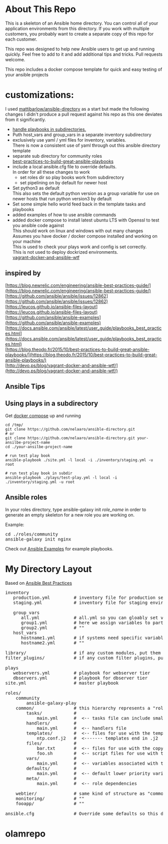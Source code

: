 # About This Repo #
This is a skeleton of an Ansible home directory. You can control all of your application environments from this directory. If you work with multiple customers, you probably want to create a separate copy of this repo for each customer.

This repo was designed to help new Ansible users to get up and running quickly. Feel free to add to it and add additional tips and tricks. Pull requests welcome.

This repo includes a docker compose template for quick and easy testing of your ansible projects

# customizations:

I used [mattjbarlow/ansible-directory](https://github.com/mattjbarlow/ansible-directory) as a start but made the following changes
I didn't produce a pull request against his repo as this one deviates from it significantly.

* [handle playbooks in subdirectories.](https://github.com/ansible/ansible/issues/12862)
* Puth host_vars and group_vars in a separate inventory subdirectory
* exclusively use yaml / yml files for inventory, variables. <br/>
  There is now a consistent use of yaml through out this ansible directory template
* separate sub directory for community roles <br/>
  [best-practices-to-build-great-ansible-playbooks](https://blog.theodo.fr/2015/10/best-practices-to-build-great-ansible-playbooks/)
* include a local ansible.cfg file to override defaults. <br/>
  In order for all these changes to work <br/>
  * set roles dir so play books work from subdirectory
  * set pipelining on by default for newer host
* Set python3 as default <br/>
  This also sets the default python version as a group variable for use on newer hosts that run python version3 by default
* Set some simple hello world feed back in the template tasks and playbooks
* added examples of how to use ansible commands
* added docker compose to install latest ubuntu LTS with Openssl to test you ansible code against <br/>
  This should work on linux and windows with out many changes <br/>
  Assumes you have docker / docker compose installed and working on your machine <br/>
  This is used to check your plays work and config is set correctly. <br/>
  This is not used to deploy dockrized environments. <br/>
  [vagrant-docker-and-ansible-wtf](http://devo.ps/blog/vagrant-docker-and-ansible-wtf/)

## inspired by

[https://blog.newrelic.com/engineering/ansible-best-practices-guide/](https://blog.newrelic.com/engineering/ansible-best-practices-guide/) <br/>
[https://github.com/ansible/ansible/issues/12862](https://github.com/ansible/ansible/issues/12862) <br/>
[https://leucos.github.io/ansible-files-layout](https://leucos.github.io/ansible-files-layout) <br/>
[https://github.com/ansible/ansible-examples](https://github.com/ansible/ansible-examples) <br/>
[https://docs.ansible.com/ansible/latest/user_guide/playbooks_best_practices.html](https://docs.ansible.com/ansible/latest/user_guide/playbooks_best_practices.html) <br/>
[https://blog.theodo.fr/2015/10/best-practices-to-build-great-ansible-playbooks/](https://blog.theodo.fr/2015/10/best-practices-to-build-great-ansible-playbooks/) <br/>
[http://devo.ps/blog/vagrant-docker-and-ansible-wtf/](http://devo.ps/blog/vagrant-docker-and-ansible-wtf/) <br/>

## Ansible Tips #

## Using plays in a subdirectory

Get [docker compose](docker/README.md) up and running

```
cd /tmp/
git clone https://github.com/nelaaro/ansible-directory.git
# or
git clone https://github.com/nelaaro/ansible-directory.git your-ansilbe-project-name
cd ./your-ansilbe-project-name

# run test play book
ansible-playbook ./site.yml -l local -i ./inventory/staging.yml -u root

# run test play book in subdir
ansible-playbook ./plays/test-play.yml -l local -i ./inventory/staging.yml -u root
```

## Ansible roles
In your roles directory, type ansible-galaxy init <em>role_name</em> in order to generate an empty skeleton for a new role you are working on.

Example:
<pre>
cd ./roles/community
ansible-galaxy init nginx
</pre>

Check out [Ansible Examples](https://github.com/ansible/ansible-examples) for example playbooks.

# My Directory Layout #

Based on [Ansible Best Practices](https://docs.ansible.com/ansible/playbooks_best_practices.html#directory-layout)

<pre>
inventory
   production.yml         # inventory file for production servers
   staging.yml            # inventory file for staging environment

   group_vars
      all.yml             # all.yml so you can gloably set variables for all groups
      group1.yml          # here we assign variables to particular groups
      group2.yml          # ""
   host_vars
      hostname1.yml       # if systems need specific variables, put them here
      hostname2.yml       # ""

library/                  # if any custom modules, put them here (optional)
filter_plugins/           # if any custom filter plugins, put them here (optional)

plays
   webservers.yml         # playbook for webserver tier
   dbservers.yml          # playbook for dbserver tier
site.yml                  # master playbook

roles/
    community
        ansible-galaxy-play
    common/               # this hierarchy represents a "role"
        tasks/            #
            main.yml      #  <-- tasks file can include smaller files if warranted
        handlers/         #
            main.yml      #  <-- handlers file
        templates/        #  <-- files for use with the template resource
            ntp.conf.j2   #  <------- templates end in .j2
        files/            #
            bar.txt       #  <-- files for use with the copy resource
            foo.sh        #  <-- script files for use with the script resource
        vars/             #
            main.yml      #  <-- variables associated with this role
        defaults/         #
            main.yml      #  <-- default lower priority variables for this role
        meta/             #
            main.yml      #  <-- role dependencies

    webtier/              # same kind of structure as "common" was above, done for the webtier role
    monitoring/           # ""
    fooapp/               # ""

ansible.cfg               # Override some defaults so this directory structure will work from any where
</pre>

# olamrepo
